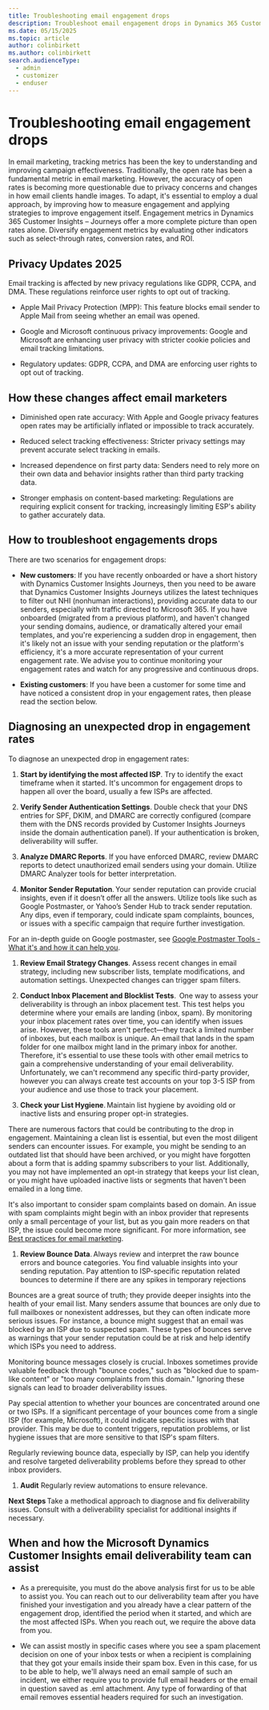 ```yaml
---
title: Troubleshooting email engagement drops
description: Troubleshoot email engagement drops in Dynamics 365 Customer Insights - Journeys.
ms.date: 05/15/2025
ms.topic: article
author: colinbirkett
ms.author: colinbirkett
search.audienceType: 
  - admin
  - customizer
  - enduser
---
```


# Troubleshooting email engagement drops

In email marketing, tracking metrics has been the key to understanding and improving campaign effectiveness. Traditionally, the open rate has been a fundamental metric in email marketing. However, the accuracy of open rates is becoming more questionable due to privacy concerns and changes in how email clients handle images. To adapt, it's essential to employ a dual approach, by improving how to measure engagement and applying strategies to improve engagement itself. Engagement metrics in Dynamics 365 Customer Insights – Journeys offer a more complete picture than open rates alone. Diversify engagement metrics by evaluating other indicators such as select-through rates, conversion rates, and ROI. 

## Privacy Updates 2025

Email tracking is affected by new privacy regulations like GDPR, CCPA, and DMA. These regulations reinforce user rights to opt out of tracking.

* Apple Mail Privacy Protection (MPP): This feature blocks email sender to Apple Mail from seeing whether an email was opened. 

* Google and Microsoft continuous privacy improvements: Google and Microsoft are enhancing user privacy with stricter cookie policies and email tracking limitations. 

* Regulatory updates: GDPR, CCPA, and DMA are enforcing user rights to opt out of tracking. 

## How these changes affect email marketers 

* Diminished open rate accuracy: With Apple and Google privacy features open rates may be artificially inflated or impossible to track accurately. 

* Reduced select tracking effectiveness: Stricter privacy settings may prevent accurate select tracking in emails. 

* Increased dependence on first party data: Senders need to rely more on their own data and behavior insights rather than third party tracking data. 

* Stronger emphasis on content-based marketing: Regulations are requiring explicit consent for tracking, increasingly limiting ESP's ability to gather accurately data. 

## How to troubleshoot engagements drops 

There are two scenarios for engagement drops: 

- **New customers**: If you have recently onboarded or have a short history with Dynamics Customer Insights Journeys, then you need to be aware that Dynamics Customer Insights Journeys utilizes the latest techniques to filter out NHI (nonhuman interactions), providing accurate data to our senders, especially with traffic directed to Microsoft 365. If you have onboarded (migrated from a previous platform), and haven't changed your sending domains, audience, or dramatically altered your email templates, and you're experiencing a sudden drop in engagement, then it's likely not an issue with your sending reputation or the platform's efficiency, it's a more accurate representation of your current engagement rate. We advise you to continue monitoring your engagement rates and watch for any progressive and continuous drops. 

- **Existing customers**: If you have been a customer for some time and have noticed a consistent drop in your engagement rates, then please read the section below. 

## Diagnosing an unexpected drop in engagement rates

To diagnose an unexpected drop in engagement rates:

1. **Start by identifying the most affected ISP**. Try to identify the exact timeframe when it started. It's uncommon for engagement drops to happen all over the board, usually a few ISPs are affected. 

1. **Verify Sender Authentication Settings**. Double check that your DNS entries for SPF, DKIM, and DMARC are correctly configured (compare them with the DNS records provided by Customer Insights Journeys inside the domain authentication panel). If your authentication is broken, deliverability will suffer. 

1. **Analyze DMARC Reports**. If you have enforced DMARC, review DMARC reports to detect unauthorized email senders using your domain. Utilize DMARC Analyzer tools for better interpretation. 

1. **Monitor Sender Reputation**. Your sender reputation can provide crucial insights, even if it doesn’t offer all the answers. Utilize tools like such as Google Postmaster, or Yahoo’s Sender Hub to track sender reputation. Any dips, even if temporary, could indicate spam complaints, bounces, or issues with a specific campaign that require further investigation. 

  For an in-depth guide on Google postmaster, see [Google Postmaster Tools - What it's and how it can help you](google-postmaster.md).

1. **Review Email Strategy Changes**. Assess recent changes in email strategy, including new subscriber lists, template modifications, and automation settings. Unexpected changes can trigger spam filters. 

1. **Conduct Inbox Placement and Blocklist Tests**.  One way to assess your deliverability is through an inbox placement test. This test helps you determine where your emails are landing (inbox, spam). By monitoring your inbox placement rates over time, you can identify when issues arise. However, these tools aren't perfect—they track a limited number of inboxes, but each mailbox is unique. An email that lands in the spam folder for one mailbox might land in the primary inbox for another. Therefore, it's essential to use these tools with other email metrics to gain a comprehensive understanding of your email deliverability. Unfortunately, we can't recommend any specific third-party provider, however you can always create test accounts on your top 3-5 ISP from your audience and use those to track your placement. 

1. **Check your List Hygiene**. Maintain list hygiene by avoiding old or inactive lists and ensuring proper opt-in strategies.   

  There are numerous factors that could be contributing to the drop in engagement. Maintaining a clean list is essential, but even the most diligent senders can encounter issues. For example, you might be sending to an outdated list that should have been archived, or you might have forgotten about a form that is adding spammy subscribers to your list. Additionally, you may not have implemented an opt-in strategy that keeps your list clean, or you might have uploaded inactive lists or segments that haven't been emailed in a long time. 

  It's also important to consider spam complaints based on domain. An issue with spam complaints might begin with an inbox provider that represents only a small percentage of your list, but as you gain more readers on that ISP, the issue could become more significant. For more information, see [Best practices for email marketing](get-ready-email-marketing.md).

1. **Review Bounce Data**. Always review and interpret the raw bounce errors and bounce categories. You find valuable insights into your sending reputation. Pay attention to ISP-specific reputation related bounces to determine if there are any spikes in temporary rejections 

  Bounces are a great source of truth; they provide deeper insights into the health of your email list. Many senders assume that bounces are only due to full mailboxes or nonexistent addresses, but they can often indicate more serious issues. For instance, a bounce might suggest that an email was blocked by an ISP due to suspected spam. These types of bounces serve as warnings that your sender reputation could be at risk and help identify which ISPs you need to address. 

  Monitoring bounce messages closely is crucial. Inboxes sometimes provide valuable feedback through "bounce codes," such as "blocked due to spam-like content" or "too many complaints from this domain." Ignoring these signals can lead to broader deliverability issues. 

  Pay special attention to whether your bounces are concentrated around one or two ISPs. If a significant percentage of your bounces come from a single ISP (for example, Microsoft), it could indicate specific issues with that provider. This may be due to content triggers, reputation problems, or list hygiene issues that are more sensitive to that ISP's spam filters. 

  Regularly reviewing bounce data, especially by ISP, can help you identify and resolve targeted deliverability problems before they spread to other inbox providers. 

1. **Audit** Regularly review automations to ensure relevance.  

  **Next Steps** Take a methodical approach to diagnose and fix deliverability issues. Consult with a deliverability specialist for additional insights if necessary. 

## When and how the Microsoft Dynamics Customer Insights email deliverability team can assist 

* As a prerequisite, you must do the above analysis first for us to be able to assist you. You can reach out to our deliverability team after you have finished your investigation and you already have a clear pattern of the engagement drop, identified the period when it started, and which are the most affected ISPs. 
When you reach out, we require the above data from you. 

* We can assist mostly in specific cases where you see a spam placement decision on one of your inbox tests or when a recipient is complaining that they got your emails inside their spam box. Even in this case, for us to be able to help, we'll always need an email sample of such an incident, we either require you to provide full email headers or the email in question saved as .eml attachment. Any type of forwarding of that email removes essential headers required for such an investigation. 

